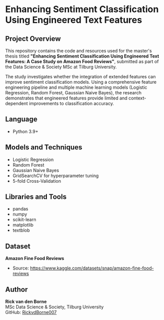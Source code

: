 # Enhancing Sentiment Classification Using Engineered Text Features

## Project Overview
This repository contains the code and resources used for the master's thesis titled **"Enhancing Sentiment Classification Using Engineered Text Features: A Case Study on Amazon Food Reviews"**, submitted as part of the Data Science & Society MSc at Tilburg University.

The study investigates whether the integration of extended features can improve sentiment classification models. Using a comprehensive feature engineering pipeline and multiple machine learning models (Logistic Regression, Random Forest, Gaussian Naive Bayes), the research demonstrates that engineered features provide limited and context-dependent improvements to classification accuracy.

## Language
- Python 3.9+

## Models and Techniques
- Logistic Regression
- Random Forest
- Gaussian Naive Bayes
- GridSearchCV for hyperparameter tuning
- 5-fold Cross-Validation

## Libraries and Tools
- pandas
- numpy
- scikit-learn
- matplotlib
- textblob

## Dataset
**Amazon Fine Food Reviews**  
- Source: https://www.kaggle.com/datasets/snap/amazon-fine-food-reviews

## Author
**Rick van den Borne**  
MSc Data Science & Society, Tilburg University  
GitHub: [RickvdBorne007](https://github.com/RickvdBorne007)

